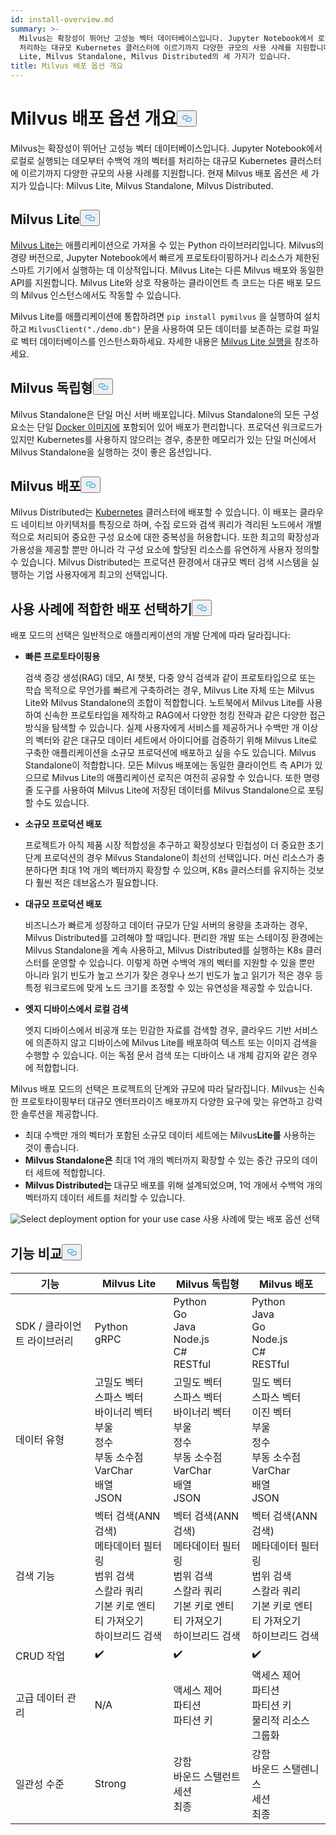 ```yaml
---
id: install-overview.md
summary: >-
  Milvus는 확장성이 뛰어난 고성능 벡터 데이터베이스입니다. Jupyter Notebook에서 로컬로 실행되는 데모부터 수백억 개의 벡터를
  처리하는 대규모 Kubernetes 클러스터에 이르기까지 다양한 규모의 사용 사례를 지원합니다. 현재 Milvus 배포 옵션은 Milvus
  Lite, Milvus Standalone, Milvus Distributed의 세 가지가 있습니다.
title: Milvus 배포 옵션 개요
---
```

<h1 id="Overview-of-Milvus-Deployment-Options" class="common-anchor-header">Milvus 배포 옵션 개요<button data-href="#Overview-of-Milvus-Deployment-Options" class="anchor-icon" translate="no">
      <svg translate="no"
        aria-hidden="true"
        focusable="false"
        height="20"
        version="1.1"
        viewBox="0 0 16 16"
        width="16"
      >
        <path
          fill="#0092E4"
          fill-rule="evenodd"
          d="M4 9h1v1H4c-1.5 0-3-1.69-3-3.5S2.55 3 4 3h4c1.45 0 3 1.69 3 3.5 0 1.41-.91 2.72-2 3.25V8.59c.58-.45 1-1.27 1-2.09C10 5.22 8.98 4 8 4H4c-.98 0-2 1.22-2 2.5S3 9 4 9zm9-3h-1v1h1c1 0 2 1.22 2 2.5S13.98 12 13 12H9c-.98 0-2-1.22-2-2.5 0-.83.42-1.64 1-2.09V6.25c-1.09.53-2 1.84-2 3.25C6 11.31 7.55 13 9 13h4c1.45 0 3-1.69 3-3.5S14.5 6 13 6z"
        ></path>
      </svg>
    </button></h1><p>Milvus는 확장성이 뛰어난 고성능 벡터 데이터베이스입니다. Jupyter Notebook에서 로컬로 실행되는 데모부터 수백억 개의 벡터를 처리하는 대규모 Kubernetes 클러스터에 이르기까지 다양한 규모의 사용 사례를 지원합니다. 현재 Milvus 배포 옵션은 세 가지가 있습니다: Milvus Lite, Milvus Standalone, Milvus Distributed.</p>
<h2 id="Milvus-Lite" class="common-anchor-header">Milvus Lite<button data-href="#Milvus-Lite" class="anchor-icon" translate="no">
      <svg translate="no"
        aria-hidden="true"
        focusable="false"
        height="20"
        version="1.1"
        viewBox="0 0 16 16"
        width="16"
      >
        <path
          fill="#0092E4"
          fill-rule="evenodd"
          d="M4 9h1v1H4c-1.5 0-3-1.69-3-3.5S2.55 3 4 3h4c1.45 0 3 1.69 3 3.5 0 1.41-.91 2.72-2 3.25V8.59c.58-.45 1-1.27 1-2.09C10 5.22 8.98 4 8 4H4c-.98 0-2 1.22-2 2.5S3 9 4 9zm9-3h-1v1h1c1 0 2 1.22 2 2.5S13.98 12 13 12H9c-.98 0-2-1.22-2-2.5 0-.83.42-1.64 1-2.09V6.25c-1.09.53-2 1.84-2 3.25C6 11.31 7.55 13 9 13h4c1.45 0 3-1.69 3-3.5S14.5 6 13 6z"
        ></path>
      </svg>
    </button></h2><p><a href="https://milvus.io/docs/milvus_lite.md">Milvus Lite는</a> 애플리케이션으로 가져올 수 있는 Python 라이브러리입니다. Milvus의 경량 버전으로, Jupyter Notebook에서 빠르게 프로토타이핑하거나 리소스가 제한된 스마트 기기에서 실행하는 데 이상적입니다. Milvus Lite는 다른 Milvus 배포와 동일한 API를 지원합니다. Milvus Lite와 상호 작용하는 클라이언트 측 코드는 다른 배포 모드의 Milvus 인스턴스에서도 작동할 수 있습니다.</p>
<p>Milvus Lite를 애플리케이션에 통합하려면 <code translate="no">pip install pymilvus</code> 을 실행하여 설치하고 <code translate="no">MilvusClient(&quot;./demo.db&quot;)</code> 문을 사용하여 모든 데이터를 보존하는 로컬 파일로 벡터 데이터베이스를 인스턴스화하세요. 자세한 내용은 <a href="https://milvus.io/docs/milvus_lite.md">Milvus Lite 실행을</a> 참조하세요.</p>
<h2 id="Milvus-Standalone" class="common-anchor-header">Milvus 독립형<button data-href="#Milvus-Standalone" class="anchor-icon" translate="no">
      <svg translate="no"
        aria-hidden="true"
        focusable="false"
        height="20"
        version="1.1"
        viewBox="0 0 16 16"
        width="16"
      >
        <path
          fill="#0092E4"
          fill-rule="evenodd"
          d="M4 9h1v1H4c-1.5 0-3-1.69-3-3.5S2.55 3 4 3h4c1.45 0 3 1.69 3 3.5 0 1.41-.91 2.72-2 3.25V8.59c.58-.45 1-1.27 1-2.09C10 5.22 8.98 4 8 4H4c-.98 0-2 1.22-2 2.5S3 9 4 9zm9-3h-1v1h1c1 0 2 1.22 2 2.5S13.98 12 13 12H9c-.98 0-2-1.22-2-2.5 0-.83.42-1.64 1-2.09V6.25c-1.09.53-2 1.84-2 3.25C6 11.31 7.55 13 9 13h4c1.45 0 3-1.69 3-3.5S14.5 6 13 6z"
        ></path>
      </svg>
    </button></h2><p>Milvus Standalone은 단일 머신 서버 배포입니다. Milvus Standalone의 모든 구성 요소는 단일 <a href="https://milvus.io/docs/install_standalone-docker.md">Docker 이미지에</a> 포함되어 있어 배포가 편리합니다. 프로덕션 워크로드가 있지만 Kubernetes를 사용하지 않으려는 경우, 충분한 메모리가 있는 단일 머신에서 Milvus Standalone을 실행하는 것이 좋은 옵션입니다.</p>
<h2 id="Milvus-Distributed" class="common-anchor-header">Milvus 배포<button data-href="#Milvus-Distributed" class="anchor-icon" translate="no">
      <svg translate="no"
        aria-hidden="true"
        focusable="false"
        height="20"
        version="1.1"
        viewBox="0 0 16 16"
        width="16"
      >
        <path
          fill="#0092E4"
          fill-rule="evenodd"
          d="M4 9h1v1H4c-1.5 0-3-1.69-3-3.5S2.55 3 4 3h4c1.45 0 3 1.69 3 3.5 0 1.41-.91 2.72-2 3.25V8.59c.58-.45 1-1.27 1-2.09C10 5.22 8.98 4 8 4H4c-.98 0-2 1.22-2 2.5S3 9 4 9zm9-3h-1v1h1c1 0 2 1.22 2 2.5S13.98 12 13 12H9c-.98 0-2-1.22-2-2.5 0-.83.42-1.64 1-2.09V6.25c-1.09.53-2 1.84-2 3.25C6 11.31 7.55 13 9 13h4c1.45 0 3-1.69 3-3.5S14.5 6 13 6z"
        ></path>
      </svg>
    </button></h2><p>Milvus Distributed는 <a href="https://milvus.io/docs/install_cluster-milvusoperator.md">Kubernetes</a> 클러스터에 배포할 수 있습니다. 이 배포는 클라우드 네이티브 아키텍처를 특징으로 하며, 수집 로드와 검색 쿼리가 격리된 노드에서 개별적으로 처리되어 중요한 구성 요소에 대한 중복성을 허용합니다. 또한 최고의 확장성과 가용성을 제공할 뿐만 아니라 각 구성 요소에 할당된 리소스를 유연하게 사용자 정의할 수 있습니다. Milvus Distributed는 프로덕션 환경에서 대규모 벡터 검색 시스템을 실행하는 기업 사용자에게 최고의 선택입니다.</p>
<h2 id="Choose-the-Right-Deployment-for-Your-Use-Case" class="common-anchor-header">사용 사례에 적합한 배포 선택하기<button data-href="#Choose-the-Right-Deployment-for-Your-Use-Case" class="anchor-icon" translate="no">
      <svg translate="no"
        aria-hidden="true"
        focusable="false"
        height="20"
        version="1.1"
        viewBox="0 0 16 16"
        width="16"
      >
        <path
          fill="#0092E4"
          fill-rule="evenodd"
          d="M4 9h1v1H4c-1.5 0-3-1.69-3-3.5S2.55 3 4 3h4c1.45 0 3 1.69 3 3.5 0 1.41-.91 2.72-2 3.25V8.59c.58-.45 1-1.27 1-2.09C10 5.22 8.98 4 8 4H4c-.98 0-2 1.22-2 2.5S3 9 4 9zm9-3h-1v1h1c1 0 2 1.22 2 2.5S13.98 12 13 12H9c-.98 0-2-1.22-2-2.5 0-.83.42-1.64 1-2.09V6.25c-1.09.53-2 1.84-2 3.25C6 11.31 7.55 13 9 13h4c1.45 0 3-1.69 3-3.5S14.5 6 13 6z"
        ></path>
      </svg>
    </button></h2><p>배포 모드의 선택은 일반적으로 애플리케이션의 개발 단계에 따라 달라집니다:</p>
<ul>
<li><p><strong>빠른 프로토타이핑용</strong></p>
<p>검색 증강 생성(RAG) 데모, AI 챗봇, 다중 양식 검색과 같이 프로토타입으로 또는 학습 목적으로 무언가를 빠르게 구축하려는 경우, Milvus Lite 자체 또는 Milvus Lite와 Milvus Standalone의 조합이 적합합니다. 노트북에서 Milvus Lite를 사용하여 신속한 프로토타입을 제작하고 RAG에서 다양한 청킹 전략과 같은 다양한 접근 방식을 탐색할 수 있습니다. 실제 사용자에게 서비스를 제공하거나 수백만 개 이상의 벡터와 같은 대규모 데이터 세트에서 아이디어를 검증하기 위해 Milvus Lite로 구축한 애플리케이션을 소규모 프로덕션에 배포하고 싶을 수도 있습니다. Milvus Standalone이 적합합니다. 모든 Milvus 배포에는 동일한 클라이언트 측 API가 있으므로 Milvus Lite의 애플리케이션 로직은 여전히 공유할 수 있습니다. 또한 명령줄 도구를 사용하여 Milvus Lite에 저장된 데이터를 Milvus Standalone으로 포팅할 수도 있습니다.</p></li>
<li><p><strong>소규모 프로덕션 배포</strong></p>
<p>프로젝트가 아직 제품 시장 적합성을 추구하고 확장성보다 민첩성이 더 중요한 초기 단계 프로덕션의 경우 Milvus Standalone이 최선의 선택입니다. 머신 리소스가 충분하다면 최대 1억 개의 벡터까지 확장할 수 있으며, K8s 클러스터를 유지하는 것보다 훨씬 적은 데브옵스가 필요합니다.</p></li>
<li><p><strong>대규모 프로덕션 배포</strong></p>
<p>비즈니스가 빠르게 성장하고 데이터 규모가 단일 서버의 용량을 초과하는 경우, Milvus Distributed를 고려해야 할 때입니다. 편리한 개발 또는 스테이징 환경에는 Milvus Standalone을 계속 사용하고, Milvus Distributed를 실행하는 K8s 클러스터를 운영할 수 있습니다. 이렇게 하면 수백억 개의 벡터를 지원할 수 있을 뿐만 아니라 읽기 빈도가 높고 쓰기가 잦은 경우나 쓰기 빈도가 높고 읽기가 적은 경우 등 특정 워크로드에 맞게 노드 크기를 조정할 수 있는 유연성을 제공할 수 있습니다.</p></li>
<li><p><strong>엣지 디바이스에서 로컬 검색</strong></p>
<p>엣지 디바이스에서 비공개 또는 민감한 자료를 검색할 경우, 클라우드 기반 서비스에 의존하지 않고 디바이스에 Milvus Lite를 배포하여 텍스트 또는 이미지 검색을 수행할 수 있습니다. 이는 독점 문서 검색 또는 디바이스 내 개체 감지와 같은 경우에 적합합니다.</p></li>
</ul>
<p>Milvus 배포 모드의 선택은 프로젝트의 단계와 규모에 따라 달라집니다. Milvus는 신속한 프로토타이핑부터 대규모 엔터프라이즈 배포까지 다양한 요구에 맞는 유연하고 강력한 솔루션을 제공합니다.</p>
<ul>
<li>최대 수백만 개의 벡터가 포함된 소규모 데이터 세트에는 Milvus<strong>Lite를</strong> 사용하는 것이 좋습니다.</li>
<li><strong>Milvus Standalone은</strong> 최대 1억 개의 벡터까지 확장할 수 있는 중간 규모의 데이터 세트에 적합합니다.</li>
<li><strong>Milvus Distributed는</strong> 대규모 배포를 위해 설계되었으며, 1억 개에서 수백억 개의 벡터까지 데이터 세트를 처리할 수 있습니다.</li>
</ul>
<p>
  
   <span class="img-wrapper"> <img translate="no" src="/docs/v2.6.x/assets/select-deployment-option.png" alt="Select deployment option for your use case" class="doc-image" id="select-deployment-option-for-your-use-case" />
   </span> <span class="img-wrapper"> <span>사용 사례에 맞는 배포 옵션 선택</span> </span></p>
<h2 id="Comparison-on-functionalities" class="common-anchor-header">기능 비교<button data-href="#Comparison-on-functionalities" class="anchor-icon" translate="no">
      <svg translate="no"
        aria-hidden="true"
        focusable="false"
        height="20"
        version="1.1"
        viewBox="0 0 16 16"
        width="16"
      >
        <path
          fill="#0092E4"
          fill-rule="evenodd"
          d="M4 9h1v1H4c-1.5 0-3-1.69-3-3.5S2.55 3 4 3h4c1.45 0 3 1.69 3 3.5 0 1.41-.91 2.72-2 3.25V8.59c.58-.45 1-1.27 1-2.09C10 5.22 8.98 4 8 4H4c-.98 0-2 1.22-2 2.5S3 9 4 9zm9-3h-1v1h1c1 0 2 1.22 2 2.5S13.98 12 13 12H9c-.98 0-2-1.22-2-2.5 0-.83.42-1.64 1-2.09V6.25c-1.09.53-2 1.84-2 3.25C6 11.31 7.55 13 9 13h4c1.45 0 3-1.69 3-3.5S14.5 6 13 6z"
        ></path>
      </svg>
    </button></h2><table>
<thead>
<tr><th>기능</th><th>Milvus Lite</th><th>Milvus 독립형</th><th>Milvus 배포</th></tr>
</thead>
<tbody>
<tr><td>SDK / 클라이언트 라이브러리</td><td>Python<br/>gRPC</td><td>Python<br/>Go<br/>Java<br/>Node.js<br/>C#<br/>RESTful</td><td>Python<br/>Java<br/>Go<br/>Node.js<br/>C#<br/>RESTful</td></tr>
<tr><td>데이터 유형</td><td>고밀도 벡터<br/>스파스 벡터<br/>바이너리 벡터<br/>부울<br/>정수<br/>부동 소수점<br/>VarChar<br/>배열<br/>JSON</td><td>고밀도 벡터<br/>스파스 벡터<br/>바이너리 벡터<br/>부울<br/>정수<br/>부동 소수점<br/>VarChar<br/>배열<br/>JSON</td><td>밀도 벡터<br/>스파스 벡터<br/>이진 벡터<br/>부울<br/>정수<br/>부동 소수점<br/>VarChar<br/>배열<br/>JSON</td></tr>
<tr><td>검색 기능</td><td>벡터 검색(ANN 검색)<br/>메타데이터 필터링<br/>범위 검색<br/>스칼라 쿼리<br/>기본 키로 엔티티 가져오기<br/>하이브리드 검색</td><td>벡터 검색(ANN 검색)<br/>메타데이터 필터링<br/>범위 검색<br/>스칼라 쿼리<br/>기본 키로 엔티티 가져오기<br/>하이브리드 검색</td><td>벡터 검색(ANN 검색)<br/>메타데이터 필터링<br/>범위 검색<br/>스칼라 쿼리<br/>기본 키로 엔티티 가져오기<br/>하이브리드 검색</td></tr>
<tr><td>CRUD 작업</td><td>✔️</td><td>✔️</td><td>✔️</td></tr>
<tr><td>고급 데이터 관리</td><td>N/A</td><td>액세스 제어<br/>파티션<br/>파티션 키</td><td>액세스 제어<br/>파티션<br/>파티션 키<br/>물리적 리소스 그룹화</td></tr>
<tr><td>일관성 수준</td><td>Strong</td><td>강함<br/>바운드 스탤런트<br/>세션<br/>최종</td><td>강함<br/>바운드 스탤렌니스<br/>세션<br/>최종</td></tr>
</tbody>
</table>
